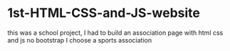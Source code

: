 # 1st-HTML-CSS-and-JS-website
this was a school project, I had to build an association page with html css and js no bootstrap I choose a sports association
